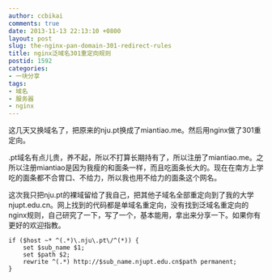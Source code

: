 ```yaml
---
author: ccbikai
comments: true
date: 2013-11-13 22:13:10 +0800
layout: post
slug: the-nginx-pan-domain-301-redirect-rules
title: nginx泛域名301重定向规则
postid: 1592
categories:
- 一块分享
tags:
- 域名
- 服务器
- nginx
---
```

这几天又换域名了，把原来的nju.pt换成了miantiao.me。然后用nginx做了301重定向。


<!-- more -->
.pt域名有点儿贵，养不起，所以不打算长期持有了，所以注册了miantiao.me。之所以注册miantiao是因为我瘦的和面条一样，而且吃面条长大的。现在在南方上学吃的面条都不合胃口、不给力，所以我也用不给力的面条这个网名。

这次我只把nju.pt的裸域留给了我自己，把其他子域名全部重定向到了我的大学njupt.edu.cn。网上找到的代码都是单域名重定向，没有找到泛域名重定向的nginx规则，自己研究了一下，写了一个，基本能用，拿出来分享一下。如果你有更好的欢迎指教。

	if ($host ~* ^(.*)\.nju\.pt\/^(*)) {
		set $sub_name $1;
		set $path $2;
		rewrite ^(.*) http://$sub_name.njupt.edu.cn$path permanent;
	}

